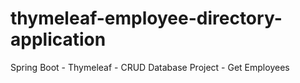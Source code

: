# thymeleaf-employee-directory-application

Spring Boot - Thymeleaf - CRUD Database Project - Get Employees 
